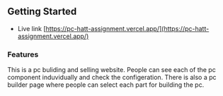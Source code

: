 ## Getting Started

- Live link [https://pc-hatt-assignment.vercel.app/](https://pc-hatt-assignment.vercel.app/)

### Features

This is a pc buliding and selling website. People can see each of the pc component induvidually and check the configeration. There is also a pc builder page where people can select each part for building the pc.
